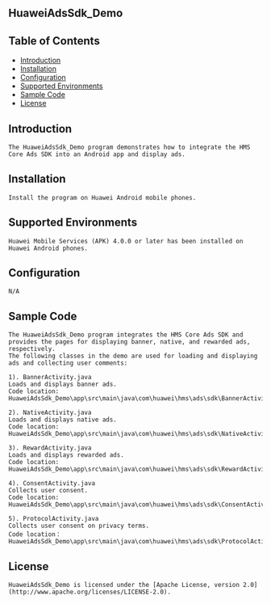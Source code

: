 ## HuaweiAdsSdk_Demo


## Table of Contents

 * [Introduction](#introduction)
 * [Installation](#installation)
 * [Configuration ](#configuration)
 * [Supported Environments](#supported-environments)
 * [Sample Code](#sample-code)
 * [License](#license)
 
 
## Introduction
    The HuaweiAdsSdk_Demo program demonstrates how to integrate the HMS Core Ads SDK into an Android app and display ads.

## Installation
    Install the program on Huawei Android mobile phones.
    
## Supported Environments
    Huawei Mobile Services (APK) 4.0.0 or later has been installed on Huawei Android phones.
	
## Configuration 
    N/A
	
## Sample Code
    The HuaweiAdsSdk_Demo program integrates the HMS Core Ads SDK and provides the pages for displaying banner, native, and rewarded ads, respectively.
    The following classes in the demo are used for loading and displaying ads and collecting user comments:

    1). BannerActivity.java
    Loads and displays banner ads.
    Code location: HuaweiAdsSdk_Demo\app\src\main\java\com\huawei\hms\ads\sdk\BannerActivity.java
    
    2). NativeActivity.java
    Loads and displays native ads.
    Code location: HuaweiAdsSdk_Demo\app\src\main\java\com\huawei\hms\ads\sdk\NativeActivity.java
    
    3). RewardActivity.java
    Loads and displays rewarded ads.
    Code location: HuaweiAdsSdk_Demo\app\src\main\java\com\huawei\hms\ads\sdk\RewardActivity.java
	
    4). ConsentActivity.java
    Collects user consent.
    Code location: HuaweiAdsSdk_Demo\app\src\main\java\com\huawei\hms\ads\sdk\ConsentActivity.java
    
    5). ProtocolActivity.java
    Collects user consent on privacy terms.
    Code location：HuaweiAdsSdk_Demo\app\src\main\java\com\huawei\hms\ads\sdk\ProtocolActivity.java

##  License
    HuaweiAdsSdk_Demo is licensed under the [Apache License, version 2.0](http://www.apache.org/licenses/LICENSE-2.0).
